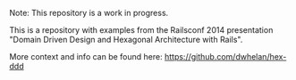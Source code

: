 Note: This repository is a work in progress.

This is a repository with examples from the Railsconf 2014 presentation "Domain Driven Design and Hexagonal Architecture with Rails".

More context and info can be found here: https://github.com/dwhelan/hex-ddd
